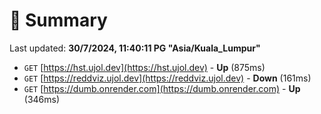 # 📖 Summary
Last updated: **30/7/2024, 11:40:11 PG "Asia/Kuala_Lumpur"**

- `GET` [https://hst.ujol.dev](https://hst.ujol.dev) - **Up** (875ms)
- `GET` [https://reddviz.ujol.dev](https://reddviz.ujol.dev) - **Down** (161ms)
- `GET` [https://dumb.onrender.com](https://dumb.onrender.com) - **Up** (346ms)
